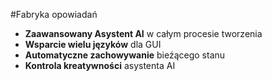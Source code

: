 #Fabryka opowiadań

<div class="grid cards" markdown>

- **Zaawansowany Asystent AI** w całym procesie tworzenia
- **Wsparcie wielu języków** dla GUI
- **Automatyczne zachowywanie** bieźącego stanu
- **Kontrola kreatywności** asystenta AI

</div>